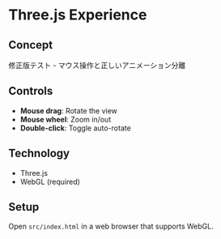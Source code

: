 # Three.js Experience

## Concept
修正版テスト - マウス操作と正しいアニメーション分離

## Controls
- **Mouse drag**: Rotate the view
- **Mouse wheel**: Zoom in/out  
- **Double-click**: Toggle auto-rotate

## Technology
- Three.js
- WebGL (required)

## Setup
Open `src/index.html` in a web browser that supports WebGL.